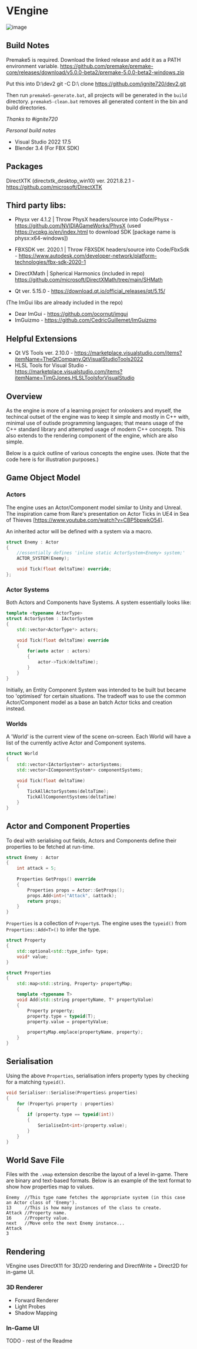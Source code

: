 # VEngine

![image](https://github.com/sfederic/Engine/assets/45758254/ae28fc21-0288-45ae-bd82-1c61020f7221)

## Build Notes

Premake5 is required. Download the linked release and add it as a PATH environment variable.
https://github.com/premake/premake-core/releases/download/v5.0.0-beta2/premake-5.0.0-beta2-windows.zip

Put this into D:\dev2
git -C D:\ clone https://github.com/ignite720/dev2.git

Then run `premake5-generate.bat`, all projects will be generated in the `build` directory.
`premake5-clean.bat` removes all generated content in the bin and build directories.

_Thanks to #ignite720_

_Personal build notes_
* Visual Studio 2022 17.5
* Blender 3.4 (For FBX SDK)

## Packages

DirectXTK (directxtk_desktop_win10) ver. 2021.8.2.1 - https://github.com/microsoft/DirectXTK

## Third party libs:

* Physx ver 4.1.2 | Throw PhysX headers/source into Code/Physx - https://github.com/NVIDIAGameWorks/PhysX (used https://vcpkg.io/en/index.html to download SDK [package name is physx:x64-windows])

* FBXSDK ver. 2020.1 | Throw FBXSDK headers/source into Code/FbxSdk - https://www.autodesk.com/developer-network/platform-technologies/fbx-sdk-2020-1

* DirectXMath | Spherical Harmonics (included in repo) https://github.com/microsoft/DirectXMath/tree/main/SHMath

* Qt ver. 5.15.0 - https://download.qt.io/official_releases/qt/5.15/

(The ImGui libs are already included in the repo)
* Dear ImGui - https://github.com/ocornut/imgui
* ImGuizmo - https://github.com/CedricGuillemet/ImGuizmo

## Helpful Extensions

* Qt VS Tools ver. 2.10.0 - https://marketplace.visualstudio.com/items?itemName=TheQtCompany.QtVisualStudioTools2022
* HLSL Tools for Visual Studio - https://marketplace.visualstudio.com/items?itemName=TimGJones.HLSLToolsforVisualStudio

## Overview

As the engine is more of a learning project for onlookers and myself, the techincal outset of the engine was to keep it simple and mostly in C++ with, minimal use of outisde programming languages; that means usage of the C++ standard library and attempted usage of modern C++ concepts. This also extends to the rendering component of the engine, which are also simple.

Below is a quick outline of various concepts the engine uses. (Note that the code here is for illustration purposes.)

## Game Object Model

### Actors

The engine uses an Actor/Component model similar to Unity and Unreal. The inspiration came from Rare's presentation on Actor Ticks in UE4 in Sea of Thieves [https://www.youtube.com/watch?v=CBP5bpwkO54].

An inherited actor will be defined with a system via a macro.

```cpp
struct Enemy : Actor
{
    //essentially defines 'inline static ActorSystem<Enemy> system;'
    ACTOR_SYSTEM(Enemy);

    void Tick(float deltaTime) override;
};
```

### Actor Systems

Both Actors and Components have Systems. A system essentially looks like:

```cpp
template <typename ActorType>
struct ActorSystem : IActorSystem
{
    std::vector<ActorType*> actors;

    void Tick(float deltaTime) override
    {
        for(auto actor : actors)
        {
            actor->Tick(deltaTime);
        }
    }
}
```

Initially, an Entity Component System was intended to be built but became too 'optimised' for certain situations. The tradeoff was to use the common Actor/Component model as a base an batch Actor ticks and creation instead.

### Worlds

A 'World' is the current view of the scene on-screen. Each World will have a list of the currently active Actor and Component systems.

```cpp
struct World
{
    std::vector<IActorSystem*> actorSystems;
    std::vector<IComponentSystem*> componentSystems;

    void Tick(float deltaTime)
    {
        TickAllActorSystems(deltaTime);
        TickAllComponentSystems(deltaTime)
    }
}
```

## Actor and Component Properties 

To deal with serialising out fields, Actors and Components define their properties to be fetched at run-time.

```cpp
struct Enemy : Actor
{
    int attack = 5;
    
    Properties GetProps() override
    {
        Properties props = Actor::GetProps();
        props.Add<int>("Attack", &attack);
        return props;
    }
}
```

`Properties` is a collection of `Property`s. The engine uses the `typeid()` from `Properties::Add<T>()` to infer the type.

```cpp
struct Property
{
    std::optional<std::type_info> type;
    void* value;
}

struct Properties
{
    std::map<std::string, Property> propertyMap;

    template <typename T>
    void Add(std::string propertyName, T* propertyValue)
    {
        Property property;
        property.type = typeid(T);
        property.value = propertyValue;

        propertyMap.emplace(propertyName, property);
    }
}

```

## Serialisation

Using the above `Properties`, serialisation infers property types by checking for a matching `typeid()`.

```cpp
void Serialiser::Serialise(Properties& properties)
{
    for (Property& property : properties)
    {
        if (property.type == typeid(int))
        {
            SerialiseInt<int>(property.value);    
        }
    }
}
```

## World Save File

Files with the `.vmap` extension describe the layout of a level in-game.
There are binary and text-based formats. Below is an example of the text format to show how properties map to values.

```
Enemy  //This type name fetches the appropriate system (in this case an Actor class of 'Enemy').
13     //This is how many instances of the class to create.
Attack //Property name.
16     //Property value.
next   //Move onto the next Enemy instance...
Attack
3
```

## Rendering

VEngine uses DirectX11 for 3D/2D rendering and DirectWrite + Direct2D for in-game UI.

### 3D Renderer

- Forward Renderer
- Light Probes
- Shadow Mapping

### In-Game UI

TODO - rest of the Readme
